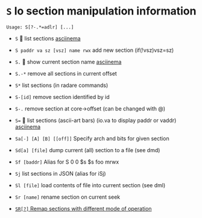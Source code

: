 <!-- TITLE: S -->

#  `S` Io section manipulation information


```text
Usage: S[?-.*=adlr] [...]
```


- `S` 🚀 list sections [asciinema](https://asciinema.org/a/OViTIR8UAvZZhKCVWQ5pO8D4o)
- `S paddr va sz [vsz] name rwx` add new section (if(!vsz)vsz=sz)
- `S.` 🚀 show current section name [asciinema](https://asciinema.org/a/7kwl0FcY8bKxf29gPA2gyjLQ7)
- `S.-*` remove all sections in current offset
- `S*` list sections (in radare commands)
- `S-[id]` remove section identified by id
- `S-.` remove section at core->offset (can be changed with @)
- `S=` 🚀 list sections (ascii-art bars) (io.va to display paddr or vaddr) [asciinema](https://asciinema.org/a/aUqOnFvs7lrqdh4fuCFQlr9tT)
- `Sa[-] [A] [B] [[off]]` Specify arch and bits for given section
- `Sd[a] [file]` dump current (all) section to a file (see dmd)
- `Sf [baddr]` Alias for S 0 0 $s $s foo mrwx
- `Sj` list sections in JSON (alias for iSj)
- `Sl [file]` load contents of file into current section (see dml)
- `Sr [name]` rename section on current seek

- [ `SR[?]` Remap sections with different mode of operation](/options/caps/sr)

<p hidden>S. S- S= Sa Sd Sf Sj Sl Sr SR</p>